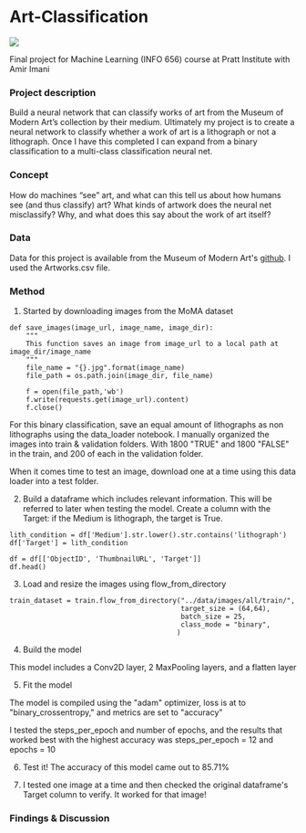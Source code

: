 # Art-Classification

![](https://raw.githubusercontent.com/perceptionmgmt/Art-Classification/main/img.jpeg)

Final project for Machine Learning (INFO 656) course at Pratt Institute with Amir Imani


### Project description
Build a neural network that can classify works of art from the Museum of Modern Art’s collection by their medium. Ultimately my project is to create a neural network to classify whether a work of art is a lithograph or not a lithograph. Once I have this completed I can expand from a binary classification to a multi-class classification neural net.


### Concept
How do machines “see” art, and what can this tell us about how humans see (and thus classify) art? What kinds of artwork does the neural net misclassify? Why, and what does this say about the work of art itself?


### Data
Data for this project is available from the Museum of Modern Art's [github](https://github.com/MuseumofModernArt/collection). I used the Artworks.csv file.


### Method

1. Started by downloading images from the MoMA dataset
```
def save_images(image_url, image_name, image_dir):
    """
    This function saves an image from image_url to a local path at image_dir/image_name
    """
    file_name = "{}.jpg".format(image_name)
    file_path = os.path.join(image_dir, file_name)

    f = open(file_path,'wb')
    f.write(requests.get(image_url).content)
    f.close()
```
For this binary classification, save an equal amount of lithographs as non lithographs using the data_loader notebook.
I manually organized the images into train & validation folders. With 1800 "TRUE" and 1800 "FALSE" in the train, and 200 of each in the validation folder.

When it comes time to test an image, download one at a time using this data loader into a test folder.


2.  Build a dataframe which includes relevant information. This will be referred to later when testing the model. Create a column with the Target: if the Medium is lithograph, the target is True.

```
lith_condition = df['Medium'].str.lower().str.contains('lithograph')
df['Target'] = lith_condition

df = df[['ObjectID', 'ThumbnailURL', 'Target']]
df.head()
```


3. Load and resize the images using flow_from_directory

```
train_dataset = train.flow_from_directory("../data/images/all/train/",
                                          target_size = (64,64),
                                          batch_size = 25,
                                          class_mode = "binary",
                                         )
```

4. Build the model

This model includes a Conv2D layer, 2 MaxPooling layers, and a flatten layer

5. Fit the model

The model is compiled using the "adam" optimizer, loss is at to "binary_crossentropy," and metrics are set to "accuracy"

I tested the steps_per_epoch and number of epochs, and the results that worked best with the highest accuracy was steps_per_epoch = 12 and epochs = 10

6. Test it!
The accuracy of this model came out to 85.71%

7. I tested one image at a time and then checked the original dataframe's Target column to verify. It worked for that image!
### Findings & Discussion
